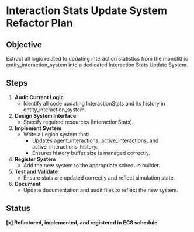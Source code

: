# Interaction Stats Update System Refactor Plan

## Objective
Extract all logic related to updating interaction statistics from the monolithic entity_interaction_system into a dedicated Interaction Stats Update System.

## Steps
1. **Audit Current Logic**
    - Identify all code updating InteractionStats and its history in entity_interaction_system.
2. **Design System Interface**
    - Specify required resources (InteractionStats).
3. **Implement System**
    - Write a Legion system that:
        - Updates agent_interactions, active_interactions, and active_interactions_history.
        - Ensures history buffer size is managed correctly.
4. **Register System**
    - Add the new system to the appropriate schedule builder.
5. **Test and Validate**
    - Ensure stats are updated correctly and reflect simulation state.
6. **Document**
    - Update documentation and audit files to reflect the new system.

## Status
**[x] Refactored, implemented, and registered in ECS schedule.**
